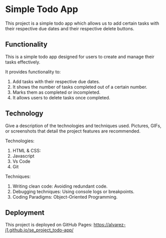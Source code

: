 # Simple Todo App

This project is a simple todo app which allows us to add certain tasks with their respective due dates and their respective delete buttons.

## Functionality

This is a simple todo app designed for users to create and manage their tasks effectively.

It provides functionality to:

1. Add tasks with their respective due dates.
2. It shows the number of tasks completed out of a certain number.
3. Marks them as completed or incompleted.
4. It allows users to delete tasks once completed.

## Technology

Give a description of the technologies and techniques used. Pictures, GIFs, or screenshots that detail the project features are recommended.

Technologies:

1. HTML & CSS:
2. Javascript
3. Vs Code
4. Git

Techniques:

1. Writing clean code: Avoiding redundant code.
2. Debugging techniques: Using console logs or breakpoints.
3. Coding Paradigms: Object-Oriented Programming.

## Deployment

This project is deployed on GitHub Pages: https://alvarez-j1.github.io/se_project_todo-app/
